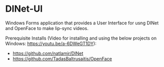 # DINet-UI

Windows Forms application that provides a User Interface for usng DINet and OpenFace to make lip-sync videos.

Prerequisite Installs (Video for installing and using the below projects on Windows: https://youtu.be/a-6DWeGT1DY):
- https://github.com/natlamir/DINet
- https://github.com/TadasBaltrusaitis/OpenFace
